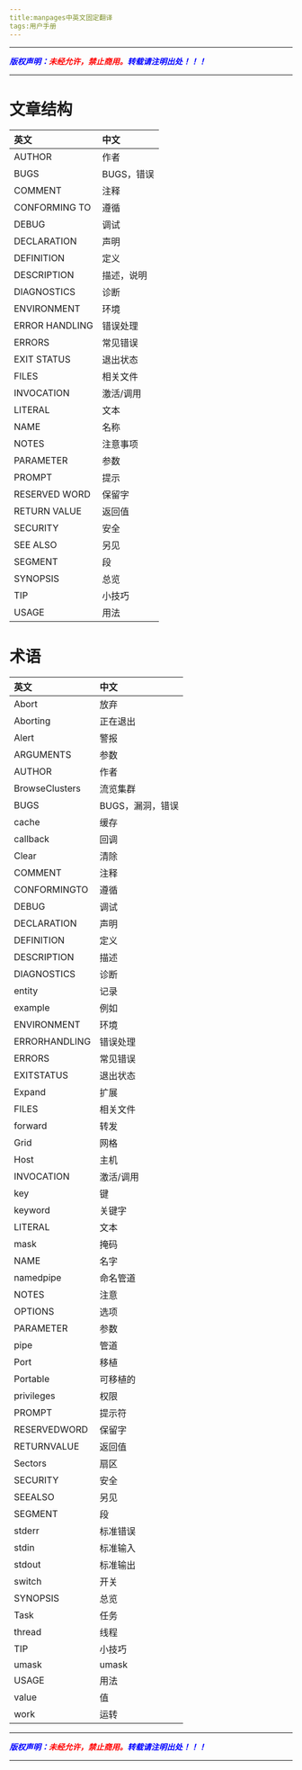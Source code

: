 ```yaml
---
title:manpages中英文固定翻译
tags:用户手册
---
```



------

***<font color=blue>版权声明：</font><font color=red>未经允许，禁止商用。</font><font color=blue>转载请注明出处！！！</font>***

------
# 文章结构
|英文|中文|
|:--|:--|
|AUTHOR|作者|
|BUGS|BUGS，错误|
|COMMENT|注释|
|CONFORMING TO|遵循|
|DEBUG|调试|
|DECLARATION|声明|
|DEFINITION|定义|
|DESCRIPTION|描述，说明|
|DIAGNOSTICS|诊断|
|ENVIRONMENT|环境|
|ERROR HANDLING|错误处理|
|ERRORS|常见错误|
|EXIT STATUS|退出状态|
|FILES|相关文件|
|INVOCATION|激活/调用|
|LITERAL|文本|
|NAME|名称|
|NOTES|注意事项|
|PARAMETER|参数|
|PROMPT|提示|
|RESERVED WORD|保留字|
|RETURN VALUE|返回值|
|SECURITY|安全|
|SEE ALSO|另见|
|SEGMENT|段|
|SYNOPSIS|总览|
|TIP|小技巧|
|USAGE|用法|
# 术语
|英文|中文|
|:--|:--|
|Abort|放弃|
|Aborting|正在退出|
|Alert|警报|
|ARGUMENTS|参数|
|AUTHOR|作者|
|BrowseClusters|流览集群|
|BUGS|BUGS，漏洞，错误|
|cache|缓存|
|callback|回调|
|Clear|清除|
|COMMENT|注释|
|CONFORMINGTO|遵循|
|DEBUG|调试|
|DECLARATION|声明|
|DEFINITION|定义|
|DESCRIPTION|描述|
|DIAGNOSTICS|诊断|
|entity|记录|
|example|例如|
|ENVIRONMENT|环境|
|ERRORHANDLING|错误处理|
|ERRORS|常见错误|
|EXITSTATUS|退出状态|
|Expand|扩展|
|FILES|相关文件|
|forward|转发|
|Grid|网格|
|Host|主机|
|INVOCATION|激活/调用|
|key|键|
|keyword|关键字|
|LITERAL|文本|
|mask|掩码|
|NAME|名字|
|namedpipe|命名管道|
|NOTES|注意|
|OPTIONS|选项|
|PARAMETER|参数|
|pipe|管道|
|Port|移植|
|Portable|可移植的|
|privileges|权限|
|PROMPT|提示符|
|RESERVEDWORD|保留字|
|RETURNVALUE|返回值|
|Sectors|扇区|
|SECURITY|安全|
|SEEALSO|另见|
|SEGMENT|段|
|stderr|标准错误|
|stdin|标准输入|
|stdout|标准输出|
|switch|开关|
|SYNOPSIS|总览|
|Task|任务|
|thread|线程|
|TIP|小技巧|
|umask|umask|
|USAGE|用法|
|value|值|
|work|运转|

------

***<font color=blue>版权声明：</font><font color=red>未经允许，禁止商用。</font><font color=blue>转载请注明出处！！！</font>***

------
